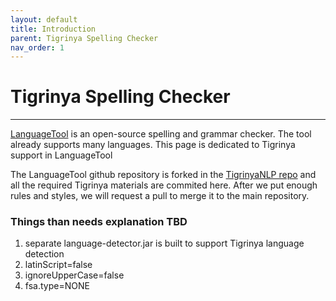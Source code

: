 ```yaml
---
layout: default
title: Introduction
parent: Tigrinya Spelling Checker
nav_order: 1
---
```

# Tigrinya Spelling Checker
---
[LanguageTool](https://languagetool.org/) is an open-source spelling and grammar checker. The tool already supports many languages.
  This page is dedicated to Tigrinya support in LanguageTool

  The LanguageTool github repository is forked in the [TigrinyaNLP repo](https://github.com/TigrinyaNLP/languagetool) and all the required Tigrinya materials are commited here.
  After we put enough rules and styles, we will request a pull to merge it to the main repository.

### Things than needs explanation TBD
1. separate language-detector.jar is built to support Tigrinya language detection
2. latinScript=false
3. ignoreUpperCase=false
4. fsa.type=NONE